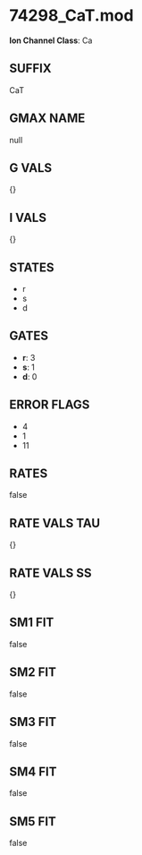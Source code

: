 # 74298_CaT.mod

**Ion Channel Class**: Ca

## SUFFIX

CaT

## GMAX NAME

null

## G VALS

{}

## I VALS

{}

## STATES

- r
- s
- d

## GATES

- **r**: 3
- **s**: 1
- **d**: 0

## ERROR FLAGS

- 4
- 1
- 11

## RATES

false

## RATE VALS TAU

{}

## RATE VALS SS

{}

## SM1 FIT

false

## SM2 FIT

false

## SM3 FIT

false

## SM4 FIT

false

## SM5 FIT

false
